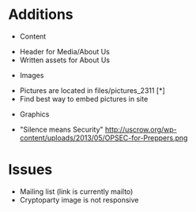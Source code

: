 Additions
=====

* Content
- Header for Media/About Us
- Written assets for About Us

* Images
- Pictures are located in files/pictures_2311 [*]
- Find best way to embed pictures in site

* Graphics 
- "Silence means Security"
		http://uscrow.org/wp-content/uploads/2013/05/OPSEC-for-Preppers.png

Issues
======
* Mailing list (link is currently mailto)
* Cryptoparty image is not responsive
